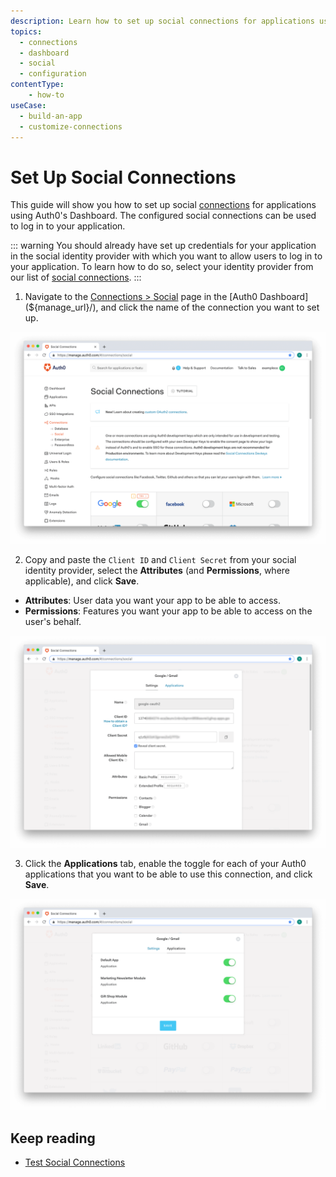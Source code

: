 ```yaml
---
description: Learn how to set up social connections for applications using the Auth0 Management Dashboard.
topics:
  - connections
  - dashboard
  - social
  - configuration
contentType: 
    - how-to
useCase:
  - build-an-app
  - customize-connections
---
```

# Set Up Social Connections

This guide will show you how to set up social [connections](/connections) for applications using Auth0's Dashboard. The configured social connections can be used to log in to your application.

::: warning
You should already have set up credentials for your application in the social identity provider with which you want to allow users to log in to your application. To learn how to do so, select your identity provider from our list of [social connections](/connections#social).
:::

1. Navigate to the [Connections > Social](${manage_url}/#/connections/social) page in the [Auth0 Dashboard](${manage_url}/), and click the name of the connection you want to set up.

![Select Connection](/media/articles/connections/social/connection-social-list-unconfigured.png)

2. Copy and paste the `Client ID` and `Client Secret` from your social identity provider, select the **Attributes** (and **Permissions**, where applicable), and click **Save**.

* **Attributes**: User data you want your app to be able to access.
* **Permissions**: Features you want your app to be able to access on the user's behalf.

![Configure Connection](/media/articles/connections/social/connection-social-settings.png)

3. Click the **Applications** tab, enable the toggle for each of your Auth0 applications that you want to be able to use this connection, and click **Save**.

![Enable Applications](/media/articles/connections/social/connection-social-applications.png)

## Keep reading

- [Test Social Connections](/dashboard/guides/connections/test-connections-social)
